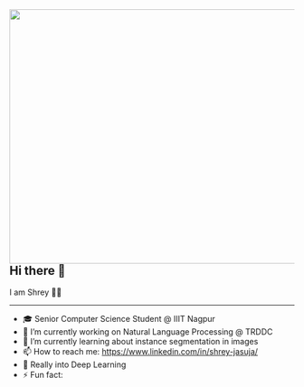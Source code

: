 <img align="right" width="600" height="450" src="https://mk0analyticsindf35n9.kinstacdn.com/wp-content/uploads/2018/12/developer-dribbble.gif">

## Hi there 👋

I am Shrey 👨‍💻

---
- 🎓 Senior Computer Science Student @ IIIT Nagpur
- 🔭 I’m currently working on Natural Language Processing @ TRDDC
- 🌱 I’m currently learning about instance segmentation in images
- 📫 How to reach me: https://www.linkedin.com/in/shrey-jasuja/ 
- 💙 Really into Deep Learning
- ⚡ Fun fact: 
